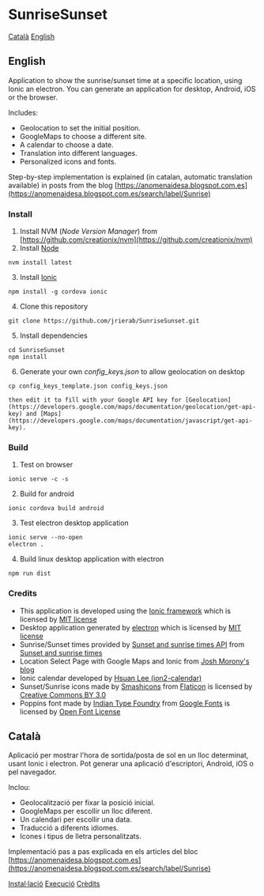 # SunriseSunset

[Català](#català)
[English](#english)

## English
Application to show the sunrise/sunset time at a specific location, using Ionic an electron. You can generate an application for desktop, Android, iOS or the browser.

Includes:

* Geolocation to set the initial position.
* GoogleMaps to choose a different site.
* A calendar to choose a date.
* Translation into different languages.
* Personalized icons and fonts.

Step-by-step implementation is explained (in catalan, automatic translation available) in posts from the blog [https://anomenaidesa.blogspot.com.es](https://anomenaidesa.blogspot.com.es/search/label/Sunrise)

### Install
1. Install NVM (*Node Version Manager*) from [https://github.com/creationix/nvm](https://github.com/creationix/nvm)
2. Install [Node](https://nodejs.org)
```
nvm install latest
```
3. Install [Ionic](https://ionicframework.com/)
```
npm install -g cordova ionic
```
4. Clone this repository
```
git clone https://github.com/jrierab/SunriseSunset.git
```
5. Install dependencies
```
cd SunriseSunset
npm install
```
6. Generate your own *config_keys.json* to allow geolocation on desktop
```
cp config_keys_template.json config_keys.json
```
	then edit it to fill with your Google API key for [Geolocation](https://developers.google.com/maps/documentation/geolocation/get-api-key) and [Maps](https://developers.google.com/maps/documentation/javascript/get-api-key).

### Build
1. Test on browser
```
ionic serve -c -s
```
2. Build for android
```
ionic cordova build android
```
3. Test electron desktop application
```
ionic serve --no-open
electron .
```
4. Build linux desktop application with electron
```
npm run dist
```

### Credits
* This application is developed using the [Ionic framework](https://ionicframework.com/framework) which is licensed by [MIT license](https://github.com/ionic-team/ionic/blob/master/LICENSE)
* Desktop application generated by [electron](https://electronjs.org/) which is licensed by [MIT license](https://github.com/electron/electron/blob/master/LICENSE)
* Sunrise/Sunset times provided by [Sunset and sunrise times API](https://sunrise-sunset.org/api) from [Sunset and sunrise times](https://sunrise-sunset.org)
* Location Select Page with Google Maps and Ionic from [Josh Morony's blog](https://www.joshmorony.com/location-select-page-with-google-maps-and-ionic/)
* Ionic calendar developed by [Hsuan Lee (ion2-calendar)](https://github.com/HsuanXyz/ion2-calendar)
* Sunset/Sunrise icons made by [Smashicons](https://www.flaticon.com/authors/smashicons) from [Flaticon](https://www.flaticon.com/) is licensed by [Creative Commons BY 3.0](http://creativecommons.org/licenses/by/3.0/)
* Poppins font made by [Indian Type Foundry](https://github.com/itfoundry/poppins) from [Google Fonts](https://fonts.google.com/specimen/Poppins?selection.family=Poppins) is licensed by [Open Font License](http://scripts.sil.org/cms/scripts/page.php?site_id=nrsi&id=OFL_web)

## Català
Aplicació per mostrar l'hora de sortida/posta de sol en un lloc determinat, usant Ionic i electron. Pot generar una aplicació d'escriptori, Android, iOS o pel navegador.

Inclou:

* Geolocalització per fixar la posició inicial.
* GoogleMaps per escollir un lloc diferent.
* Un calendari per escollir una data.
* Traducció a diferents idiomes.
* Icones i tipus de lletra personalitzats.

Implementació pas a pas explicada en els articles del bloc [https://anomenaidesa.blogspot.com.es](https://anomenaidesa.blogspot.com.es/search/label/Sunrise)

[Instal·lació](#install)
[Execució](#build)
[Crèdits](#credits)

